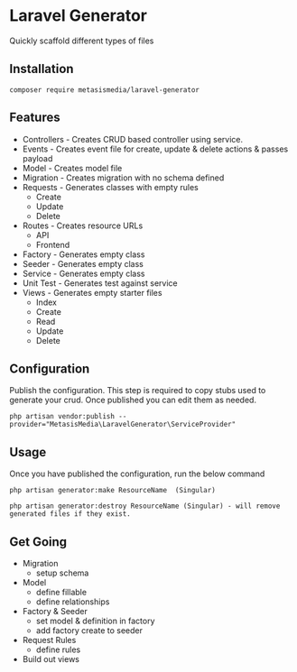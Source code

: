 # Laravel Generator

Quickly scaffold different types of files

## Installation

```
composer require metasismedia/laravel-generator
```

## Features

* Controllers - Creates CRUD based controller using service.
* Events - Creates event file for create, update  & delete actions & passes payload
* Model - Creates model file
* Migration - Creates migration with no schema defined
* Requests - Generates classes with empty rules
    * Create
    * Update
    * Delete
* Routes - Creates resource URLs
    * API
    * Frontend
* Factory - Generates empty class
* Seeder - Generates empty class
* Service - Generates empty class
* Unit Test - Generates test against service
* Views - Generates empty starter files
    * Index
    * Create
    * Read
    * Update
    * Delete

## Configuration

Publish the configuration. This step is required to copy stubs used to generate your crud. Once published you can edit them as needed.

```
php artisan vendor:publish --provider="MetasisMedia\LaravelGenerator\ServiceProvider"
```

## Usage

Once you have published the configuration, run the below command

```
php artisan generator:make ResourceName  (Singular)

php artisan generator:destroy ResourceName (Singular) - will remove generated files if they exist.
```

## Get Going

- Migration
    - setup schema
- Model
    - define fillable
    - define relationships
- Factory & Seeder
    - set model & definition in factory
    - add factory create to seeder
- Request Rules
    - define rules
- Build out views
